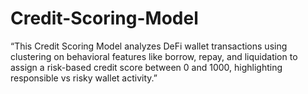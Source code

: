 # Credit-Scoring-Model
“This Credit Scoring Model analyzes DeFi wallet transactions using clustering on behavioral features like borrow, repay, and liquidation to assign a risk-based credit score between 0 and 1000, highlighting responsible vs risky wallet activity.”

